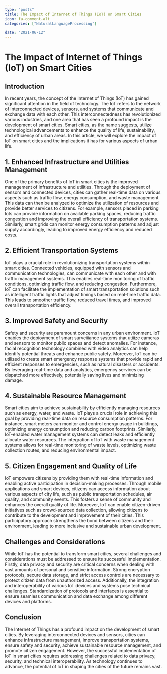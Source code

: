 ```yaml
---
type: "posts"
title: The Impact of Internet of Things (IoT) on Smart Cities
icon: fa-comment-alt
categories: ["NaturalLanguageProcessing"]

date: "2021-06-12"
---
```




# The Impact of Internet of Things (IoT) on Smart Cities

## Introduction

In recent years, the concept of the Internet of Things (IoT) has gained significant attention in the field of technology. The IoT refers to the network of interconnected devices, sensors, and systems that communicate and exchange data with each other. This interconnectedness has revolutionized various industries, and one area that has seen a profound impact is the development of smart cities. Smart cities, as the name suggests, utilize technological advancements to enhance the quality of life, sustainability, and efficiency of urban areas. In this article, we will explore the impact of IoT on smart cities and the implications it has for various aspects of urban life.

## 1. Enhanced Infrastructure and Utilities Management

One of the primary benefits of IoT in smart cities is the improved management of infrastructure and utilities. Through the deployment of sensors and connected devices, cities can gather real-time data on various aspects such as traffic flow, energy consumption, and waste management. This data can then be analyzed to optimize the utilization of resources and provide better services to citizens. For example, sensors placed in parking lots can provide information on available parking spaces, reducing traffic congestion and improving the overall efficiency of transportation systems. Similarly, smart grids can monitor energy consumption patterns and adjust supply accordingly, leading to improved energy efficiency and reduced costs.

## 2. Efficient Transportation Systems

IoT plays a crucial role in revolutionizing transportation systems within smart cities. Connected vehicles, equipped with sensors and communication technologies, can communicate with each other and with traffic management systems. This enables real-time monitoring of traffic conditions, optimizing traffic flow, and reducing congestion. Furthermore, IoT can facilitate the implementation of smart transportation solutions such as intelligent traffic lights that adjust timings based on real-time traffic data. This leads to smoother traffic flow, reduced travel times, and improved overall transportation efficiency.

## 3. Improved Safety and Security

Safety and security are paramount concerns in any urban environment. IoT enables the deployment of smart surveillance systems that utilize cameras and sensors to monitor public spaces and detect anomalies. For instance, facial recognition technology combined with video analytics can help identify potential threats and enhance public safety. Moreover, IoT can be utilized to create smart emergency response systems that provide rapid and efficient responses to emergencies, such as natural disasters or accidents. By leveraging real-time data and analytics, emergency services can be dispatched more effectively, potentially saving lives and minimizing damage.

## 4. Sustainable Resource Management

Smart cities aim to achieve sustainability by efficiently managing resources such as energy, water, and waste. IoT plays a crucial role in achieving this goal by providing real-time data on resource consumption patterns. For instance, smart meters can monitor and control energy usage in buildings, optimizing energy consumption and reducing carbon footprints. Similarly, IoT-enabled water management systems can detect leaks and efficiently allocate water resources. The integration of IoT with waste management systems allows for real-time monitoring of waste levels, optimizing waste collection routes, and reducing environmental impact.

## 5. Citizen Engagement and Quality of Life

IoT empowers citizens by providing them with real-time information and enabling active participation in decision-making processes. Through mobile applications and smart devices, citizens can access information about various aspects of city life, such as public transportation schedules, air quality, and community events. This fosters a sense of community and enhances the overall quality of life. Moreover, IoT can enable citizen-driven initiatives such as crowd-sourced data collection, allowing citizens to contribute to the development and improvement of their cities. This participatory approach strengthens the bond between citizens and their environment, leading to more inclusive and sustainable urban development.

## Challenges and Considerations

While IoT has the potential to transform smart cities, several challenges and considerations must be addressed to ensure its successful implementation. Firstly, data privacy and security are critical concerns when dealing with vast amounts of personal and sensitive information. Strong encryption protocols, secure data storage, and strict access controls are necessary to protect citizen data from unauthorized access. Additionally, the integration and interoperability of various IoT devices and systems pose technical challenges. Standardization of protocols and interfaces is essential to ensure seamless communication and data exchange among different devices and platforms.

## Conclusion

The Internet of Things has a profound impact on the development of smart cities. By leveraging interconnected devices and sensors, cities can enhance infrastructure management, improve transportation systems, ensure safety and security, achieve sustainable resource management, and promote citizen engagement. However, the successful implementation of IoT in smart cities requires addressing challenges related to data privacy, security, and technical interoperability. As technology continues to advance, the potential of IoT in shaping the cities of the future remains vast.